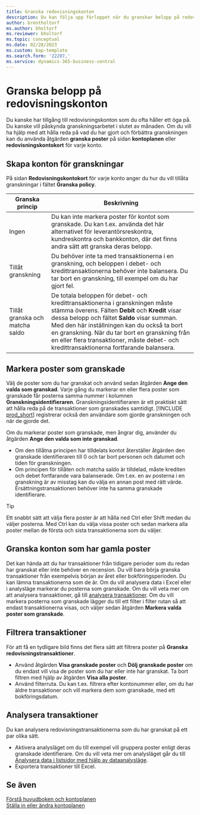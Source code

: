 ```yaml
---
title: Granska redovisningskonton
description: Du kan följa upp förloppet när du granskar belopp på redovisningskonton.
author: brentholtorf
ms.author: bholtorf
ms.reviewer: bholtorf
ms.topic: conceptual
ms.date: 02/28/2023
ms.custom: bap-template
ms.search.form: '22207,'
ms.service: dynamics-365-business-central
---
```


# <a name="review-amounts-in-general-ledger-accounts"></a>Granska belopp på redovisningskonton

Du kanske har tillgång till redovisningskonton som du ofta håller ett öga på. Du kanske vill påskynda granskningsarbetet i slutet av månaden. Om du vill ha hjälp med att hålla reda på vad du har gjort och förbättra granskningen kan du använda åtgärden **granska poster** på sidan **kontoplanen** eller **redovisningskontokort** för varje konto. 

## <a name="set-up-accounts-for-reviews"></a>Skapa konton för granskningar

På sidan **Redovisningskontokort** för varje konto anger du hur du vill tillåta granskningar i fältet **Granska policy**.

|Granska princip  |Beskrivning  |
|---------|---------|
|Ingen     | Du kan inte markera poster för kontot som granskade. Du kan t.ex. använda det här alternativet för leverantörsreskontra, kundreskontra och bankkonton, där det finns andra sätt att granska deras belopp.        |
|Tillåt granskning     | Du behöver inte ta med transaktionerna i en granskning, och beloppen i debet- och kredittransaktionerna behöver inte balansera. Du tar bort en granskning, till exempel om du har gjort fel.        |
|Tillåt granska och matcha saldo     | De totala beloppen för debet- och kredittransaktionerna i granskningen måste stämma överens. Fälten **Debit** och **Kredit** visar dessa belopp och fältet **Saldo** visar summan. Med den här inställningen kan du också ta bort en granskning. När du tar bort en granskning från en eller flera transaktioner, måste debet- och kredittransaktionerna fortfarande balansera.        |

## <a name="mark-entries-as-reviewed"></a>Markera poster som granskade

Välj de poster som du har granskat och använd sedan åtgärden **Ange den valda som granskad**. Varje gång du markerar en eller flera poster som granskade får posterna samma nummer i kolumnen **Granskningsidentifieraren**. Granskningsidentifieraren är ett praktiskt sätt att hålla reda på de transaktioner som granskades samtidigt. [!INCLUDE [prod_short](includes/prod_short.md)] registrerar också den användare som gjorde granskningen och när de gjorde det.

Om du markerar poster som granskade, men ångrar dig, använder du åtgärden **Ange den valda som inte granskad**.

* Om den tillåtna principen har tilldelats kontot återställer åtgärden den granskade identifieraren till 0 och tar bort personen och datumet och tiden för granskningen. 
* Om principen för tillåten och matcha saldo är tilldelad, måste krediten och debet fortfarande vara balanserade. Om t.ex. en av posterna i en granskning är av misstag kan du välja en annan post med rätt värde. Ersättningstransaktionen behöver inte ha samma granskade identifierare.

> [!TIP]
> Ett snabbt sätt att välja flera poster är att hålla ned Ctrl eller Shift medan du väljer posterna. Med Ctrl kan du välja vissa poster och sedan markera alla poster mellan de första och sista transaktionerna som du väljer.

## <a name="review-accounts-that-have-old-entries"></a>Granska konton som har gamla poster

Det kan hända att du har transaktioner från tidigare perioder som du redan har granskat eller inte behöver en recension. Du vill bara börja granska transaktioner från exempelvis början av året eller bokföringsperioden. Du kan lämna transaktionerna som de är. Om du vill analysera data i Excel eller i analysläge markerar du posterna som granskade. Om du vill veta mer om att analysera transaktioner, gå till [analysera transaktioner](#analyze-entries). Om du vill markera posterna som granskade lägger du till ett filter i filter rutan så att endast transaktionerna visas, och väljer sedan åtgärden **Markera valda poster som granskade**.

## <a name="filter-entries"></a>Filtrera transaktioner

För att få en tydligare bild finns det flera sätt att filtrera poster på **Granska redovisningstransaktioner**.

* Använd åtgärden **Visa granskade poster** och **Dölj granskade poster** om du endast vill visa de poster som du har eller inte har granskat. Ta bort filtren med hjälp av åtgärden **Visa alla poster**.
* Använd filterruta. Du kan t.ex. filtrera efter kontonummer eller, om du har äldre transaktioner och vill markera dem som granskade, med ett bokföringsdatum.

## <a name="analyze-entries"></a>Analysera transaktioner

Du kan analysera redovisningstransaktionerna som du har granskat på ett par olika sätt.

* Aktivera analysläget om du till exempel vill gruppera poster enligt deras granskade identifierare. Om du vill veta mer om analysläget går du till [Analysera data i listsidor med hjälp av dataanalysläge](analysis-mode.md).
* Exportera transaktioner till Excel.

## <a name="see-also"></a>Se även

[Förstå huvudboken och kontoplanen](finance-general-ledger.md)  
[Ställa in eller ändra kontoplanen](finance-setup-chart-accounts.md)  
